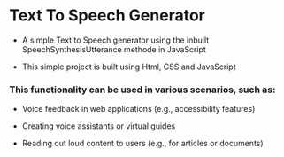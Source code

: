 # Text To Speech Generator
- A simple Text to Speech generator using the inbuilt SpeechSynthesisUtterance methode in JavaScript

- This simple project is built using Html, CSS and JavaScript

### This functionality can be used in various scenarios, such as:

- Voice feedback in web applications (e.g., accessibility features)

- Creating voice assistants or virtual guides

- Reading out loud content to users (e.g., for articles or documents)